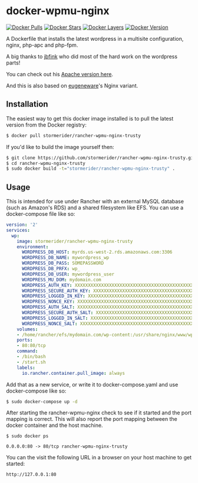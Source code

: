 # docker-wpmu-nginx

[![Docker Pulls](https://img.shields.io/docker/pulls/stormerider/rancher-wpmu-nginx-trusty.svg)](https://img.shields.io/docker/pulls/stormerider/rancher-wpmu-nginx-trusty.svg "Get your own image badge on shields.io")
[![Docker Stars](https://img.shields.io/docker/stars/stormerider/rancher-wpmu-nginx-trusty.svg)](https://img.shields.io/docker/stars/stormerider/rancher-wpmu-nginx-trusty.svg "Get your own image badge on shields.io")
[![Docker Layers](https://images.microbadger.com/badges/image/stormerider/rancher-wpmu-nginx-trusty.svg)](https://microbadger.com/images/stormerider/rancher-wpmu-nginx-trusty "Get your own image badge on microbadger.com")
[![Docker Version](https://images.microbadger.com/badges/version/stormerider/rancher-wpmu-nginx-trusty.svg)](https://microbadger.com/images/stormerider/rancher-wpmu-nginx-trusty "Get your own version badge on microbadger.com")

A Dockerfile that installs the latest wordpress in a multisite configuration, nginx, php-apc and php-fpm.

A big thanks to [jbfink](https://github.com/jbfink/) who did most of the hard work on the wordpress parts!

You can check out his [Apache version here](https://github.com/jbfink/docker-wordpress).

And this is also based on [eugeneware](https://github.com/eugeneware/docker-wordpress-nginx)'s Nginx variant.

## Installation

The easiest way to get this docker image installed is to pull the latest version
from the Docker registry:

```bash
$ docker pull stormerider/rancher-wpmu-nginx-trusty
```

If you'd like to build the image yourself then:

```bash
$ git clone https://github.com/stormerider/rancher-wpmu-nginx-trusty.git
$ cd rancher-wpmu-nginx-trusty
$ sudo docker build -t="stormerider/rancher-wpmu-nginx-trusty" .
```

## Usage

This is intended for use under Rancher with an external MySQL database (such as Amazon's RDS) and a shared filesystem like EFS. You can use a docker-compose file like so:

```yaml
version: '2'
services:
  wp:
    image: stormerider/rancher-wpmu-nginx-trusty
    environment:
      WORDPRESS_DB_HOST: myrds.us-west-2.rds.amazonaws.com:3306
      WORDPRESS_DB_NAME: mywordpress_wp
      WORDPRESS_DB_PASS: SOMEPASSWORD
      WORDPRESS_DB_PRFX: wp_
      WORDPRESS_DB_USER: mywordpress_user
      WORDPRESS_MU_DOM: mydomain.com
      WORDPRESS_AUTH_KEY: XXXXXXXXXXXXXXXXXXXXXXXXXXXXXXXXXXXXXXXXXXXXXXXXXXXXXXXXXXXXXXXXX
      WORDPRESS_SECURE_AUTH_KEY: XXXXXXXXXXXXXXXXXXXXXXXXXXXXXXXXXXXXXXXXXXXXXXXXXXXXXXXXXXXXXXXXX
      WORDPRESS_LOGGED_IN_KEY: XXXXXXXXXXXXXXXXXXXXXXXXXXXXXXXXXXXXXXXXXXXXXXXXXXXXXXXXXXXXXXXXX
      WORDPRESS_NONCE_KEY: XXXXXXXXXXXXXXXXXXXXXXXXXXXXXXXXXXXXXXXXXXXXXXXXXXXXXXXXXXXXXXXXX
      WORDPRESS_AUTH_SALT: XXXXXXXXXXXXXXXXXXXXXXXXXXXXXXXXXXXXXXXXXXXXXXXXXXXXXXXXXXXXXXXXX
      WORDPRESS_SECURE_AUTH_SALT: XXXXXXXXXXXXXXXXXXXXXXXXXXXXXXXXXXXXXXXXXXXXXXXXXXXXXXXXXXXXXXXXX
      WORDPRESS_LOGGED_IN_SALT: XXXXXXXXXXXXXXXXXXXXXXXXXXXXXXXXXXXXXXXXXXXXXXXXXXXXXXXXXXXXXXXXX
      WORDPRESS_NONCE_SALT: XXXXXXXXXXXXXXXXXXXXXXXXXXXXXXXXXXXXXXXXXXXXXXXXXXXXXXXXXXXXXXXXX
    volumes:
    - /home/rancher/efs/mydomain.com/wp-content:/usr/share/nginx/www/wp-content
    ports:
    - 80:80/tcp
    command:
    - /bin/bash
    - /start.sh
    labels:
      io.rancher.container.pull_image: always
```

Add that as a new service, or write it to docker-compose.yaml and use docker-compose like so:

```bash
$ sudo docker-compose up -d
```

After starting the rancher-wpmu-nginx check to see if it started and the port mapping is correct.  This will also report the port mapping between the docker container and the host machine.

```
$ sudo docker ps

0.0.0.0:80 -> 80/tcp rancher-wpmu-nginx-trusty
```

You can the visit the following URL in a browser on your host machine to get started:

```
http://127.0.0.1:80
```
